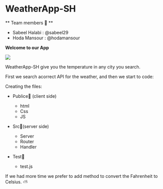 # WeatherApp-SH

** Team members :two_women_holding_hands: **

 - Sabeel Halabi : @sabeel29
 - Hoda Mansour : @hodamansour

**Welcome to our App**

![](https://encrypted-tbn0.gstatic.com/images?q=tbn:ANd9GcSvSPALABnCu81PWEsDrEnMlAoB_sHhxkThz-y75-vgY6a8S1Icqw)

WeatherApp-SH give you the temperature in any city you search.

 First we search acorrect API for the weather, and then we start to code:

 Creating the files:
 - Publice:open_file_folder: (client side)
   * html
   * Css
   * JS

- Src:open_file_folder:(server side)
  * Server
  * Router
  * Handler


- Test:open_file_folder:
    * test.js

If we had more time we prefer to add method to convert the Fahrenheit to Celsius. :partly_sunny:
